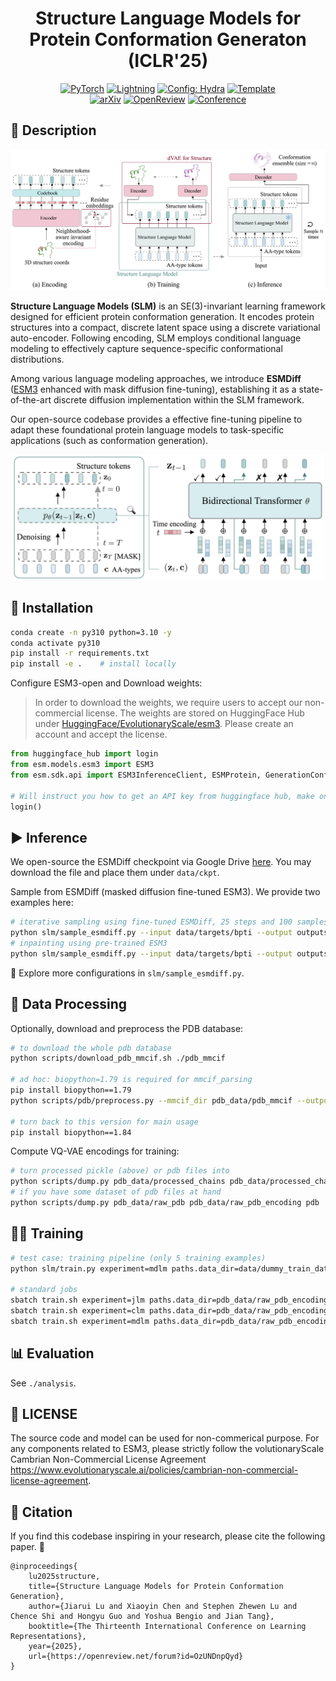 <div align="center">

# Structure Language Models for Protein Conformation Generaton (ICLR'25)

<a href="https://pytorch.org/get-started/locally/"><img alt="PyTorch" src="https://img.shields.io/badge/PyTorch-ee4c2c?logo=pytorch&logoColor=white"></a>
<a href="https://pytorchlightning.ai/"><img alt="Lightning" src="https://img.shields.io/badge/-Lightning-792ee5?logo=pytorchlightning&logoColor=white"></a>
<a href="https://hydra.cc/"><img alt="Config: Hydra" src="https://img.shields.io/badge/Config-Hydra-89b8cd"></a>
<a href="https://github.com/ashleve/lightning-hydra-template"><img alt="Template" src="https://img.shields.io/badge/-Lightning--Hydra--Template-017F2F?style=flat&logo=github&labelColor=gray"></a><br>
[![arXiv](http://img.shields.io/badge/arxiv.2410.18403-B31B1B.svg)](https://arxiv.org/abs/2410.18403)
[![OpenReview](http://img.shields.io/badge/OpenReview-8C1C12.svg)](https://openreview.net/forum?id=OzUNDnpQyd)
[![Conference](http://img.shields.io/badge/ICLR-2025-4b44ce.svg)](https://iclr.cc/Conferences/2025)

</div>


## 📜 Description

<p align="center">
<img src="assets/model.png" width="600"/>
</p>


**Structure Language Models (SLM)** is an SE(3)-invariant learning framework designed for efficient protein conformation generation. It encodes protein structures into a compact, discrete latent space using a discrete variational auto-encoder. Following encoding, SLM employs conditional language modeling to effectively capture sequence-specific conformational distributions.

Among various language modeling approaches, we introduce **ESMDiff** ([ESM3](https://www.science.org/doi/10.1126/science.ads0018) enhanced with mask diffusion fine-tuning), establishing it as a state-of-the-art discrete diffusion implementation within the SLM framework.

Our open-source codebase provides a effective fine-tuning pipeline to adapt these foundational protein language models to task-specific applications (such as conformation generation).

<p align="center">
<img src="assets/denoiser.png" width="500"/>
</p>



## 🚀 Installation
```bash
conda create -n py310 python=3.10 -y
conda activate py310
pip install -r requirements.txt
pip install -e .    # install locally 
```

Configure ESM3-open and Download weights:

> In order to download the weights, we require users to accept our non-commercial license.
> The weights are stored on HuggingFace Hub under [HuggingFace/EvolutionaryScale/esm3](https://huggingface.co/EvolutionaryScale/esm3).
> Please create an account and accept the license.

```py
from huggingface_hub import login
from esm.models.esm3 import ESM3
from esm.sdk.api import ESM3InferenceClient, ESMProtein, GenerationConfig

# Will instruct you how to get an API key from huggingface hub, make one with "Read" permission.
login()
```


## ▶️ Inference
We open-source the ESMDiff checkpoint via Google Drive [here](https://drive.google.com/file/d/1p99hxxfgIlLlO1i0CP-P34Rjnegkcb_L/view?usp=sharing). You may download the file and place them under `data/ckpt`. 

Sample from ESMDiff (masked diffusion fine-tuned ESM3). We provide two examples here:
```bash
# iterative sampling using fine-tuned ESMDiff, 25 steps and 100 samples
python slm/sample_esmdiff.py --input data/targets/bpti --output outputs/inference_esmdiff --num_steps 25 --num_samples 100 --ckpt data/ckpt/release_v0.pt
# inpainting using pre-trained ESM3
python slm/sample_esmdiff.py --input data/targets/bpti --output outputs/inference_esmdiff --num_steps 25 --num_samples 100 --mask_ids 1,2,3,4,5
```
🤗 Explore more configurations in `slm/sample_esmdiff.py`.



## 📂 Data Processing
Optionally, download and preprocess the PDB database:
```bash
# to download the whole pdb database
python scripts/download_pdb_mmcif.sh ./pdb_mmcif 

# ad hoc: biopython=1.79 is required for mmcif_parsing
pip install biopython==1.79
python scripts/pdb/preprocess.py --mmcif_dir pdb_data/pdb_mmcif --output_dir pdb_data/processed_chains --per_chain --strip_array

# turn back to this version for main usage
pip install biopython==1.84 
```

Compute VQ-VAE encodings for training:
```bash
# turn processed pickle (above) or pdb files into 
python scripts/dump.py pdb_data/processed_chains pdb_data/processed_chains_encoding pkl
# if you have some dataset of pdb files at hand
python scripts/dump.py pdb_data/raw_pdb pdb_data/raw_pdb_encoding pdb
```

## 🧑‍💻 Training
```bash
# test case: training pipeline (only 5 training examples)
python slm/train.py experiment=mdlm paths.data_dir=data/dummy_train_data data.batch_size=1 logger=csv trainer.devices=1 data.train_val_split=[0.8,0.2]

# standard jobs
sbatch train.sh experiment=jlm paths.data_dir=pdb_data/raw_pdb_encoding data.batch_size=16 logger=csv 
sbatch train.sh experiment=clm paths.data_dir=pdb_data/raw_pdb_encoding data.batch_size=16 logger=csv 
sbatch train.sh experiment=mdlm paths.data_dir=pdb_data/raw_pdb_encoding data.batch_size=16 logger=csv 
```

## 📊 Evaluation 
See `./analysis`.



## 📄 LICENSE
The source code and model can be used for non-commerical purpose. For any components related to ESM3, please strictly follow the volutionaryScale Cambrian Non-Commercial License Agreement <https://www.evolutionaryscale.ai/policies/cambrian-non-commercial-license-agreement>. 



## 📝 Citation
If you find this codebase inspiring in your research, please cite the following paper. 🥰

```
@inproceedings{
    lu2025structure,
    title={Structure Language Models for Protein Conformation Generation},
    author={Jiarui Lu and Xiaoyin Chen and Stephen Zhewen Lu and Chence Shi and Hongyu Guo and Yoshua Bengio and Jian Tang},
    booktitle={The Thirteenth International Conference on Learning Representations},
    year={2025},
    url={https://openreview.net/forum?id=OzUNDnpQyd}
}
```
